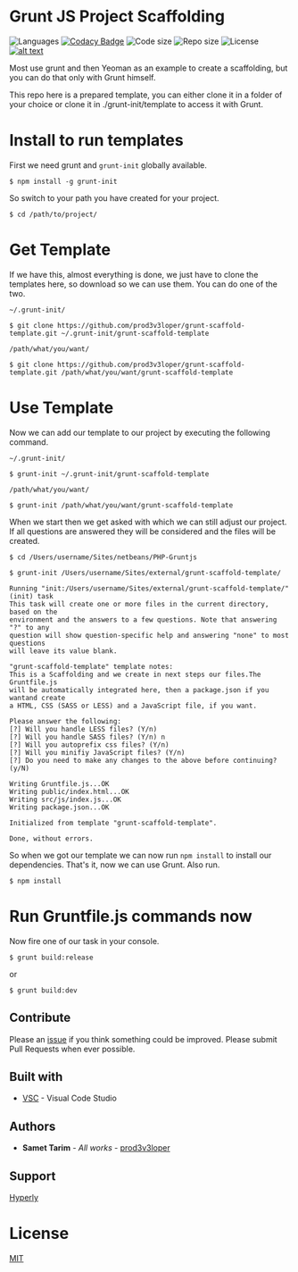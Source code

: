# Grunt JS Project Scaffolding

![Languages](https://img.shields.io/github/languages/top/prod3v3loper/grunt-scaffold-template.svg?style=flat "Languages")
[![Codacy Badge](https://api.codacy.com/project/badge/Grade/16f058b250e64060bcf9014dc72d9b7c)](https://www.codacy.com/app/prod3v3loper/grunt-scaffold-template?utm_source=github.com&amp;utm_medium=referral&amp;utm_content=prod3v3loper/grunt-scaffold-template&amp;utm_campaign=Badge_Grade)
![Code size](https://img.shields.io/github/languages/code-size/prod3v3loper/grunt-scaffold-template.svg?style=flat "Code size")
![Repo size](https://img.shields.io/github/repo-size/prod3v3loper/grunt-scaffold-template.svg?style=flat "Repo size")
![License](https://img.shields.io/github/license/prod3v3loper/grunt-scaffold-template.svg?style=flat "License")
[![alt text](https://img.shields.io/website-up-down-green-red/https/www.tnado.com/open-source-projects-by-prod3v3loper.svg?style=flat "Website")](https://www.tnado.com/open-source-projects-by-prod3v3loper/ "Website")

Most use grunt and then Yeoman as an example to create a scaffolding, but you can do that only with Grunt himself.

This repo here is a prepared template, you can either clone it in a folder of your choice or clone it in ./grunt-init/template to access it with Grunt.

# Install to run templates

First we need grunt and `grunt-init` globally available.

```
$ npm install -g grunt-init
```

So switch to your path you have created for your project.

```
$ cd /path/to/project/
```

# Get Template

If we have this, almost everything is done, we just have to clone the templates here, so download so we can use them. You can do one of the two.

`~/.grunt-init/`
```
$ git clone https://github.com/prod3v3loper/grunt-scaffold-template.git ~/.grunt-init/grunt-scaffold-template
```
`/path/what/you/want/`
```
$ git clone https://github.com/prod3v3loper/grunt-scaffold-template.git /path/what/you/want/grunt-scaffold-template
```

# Use Template

Now we can add our template to our project by executing the following command.

`~/.grunt-init/`
```
$ grunt-init ~/.grunt-init/grunt-scaffold-template
```
`/path/what/you/want/`
```
$ grunt-init /path/what/you/want/grunt-scaffold-template
```

When we start then we get asked with which we can still adjust our project. If all questions are answered they will be considered and the files will be created.

```
$ cd /Users/username/Sites/netbeans/PHP-Gruntjs

$ grunt-init /Users/username/Sites/external/grunt-scaffold-template/

Running "init:/Users/username/Sites/external/grunt-scaffold-template/" (init) task
This task will create one or more files in the current directory, based on the
environment and the answers to a few questions. Note that answering "?" to any
question will show question-specific help and answering "none" to most questions
will leave its value blank.

"grunt-scaffold-template" template notes:
This is a Scaffolding and we create in next steps our files.The Gruntfile.js
will be automatically integrated here, then a package.json if you wantand create
a HTML, CSS (SASS or LESS) and a JavaScript file, if you want.

Please answer the following:
[?] Will you handle LESS files? (Y/n)
[?] Will you handle SASS files? (Y/n) n
[?] Will you autoprefix css files? (Y/n)
[?] Will you minifiy JavaScript files? (Y/n)
[?] Do you need to make any changes to the above before continuing? (y/N)

Writing Gruntfile.js...OK
Writing public/index.html...OK
Writing src/js/index.js...OK
Writing package.json...OK

Initialized from template "grunt-scaffold-template".

Done, without errors.
```

So when we got our template we can now run `npm install` to install our dependencies. That's it, now we can use Grunt. Also run.

```
$ npm install
```
# Run Gruntfile.js commands now

Now fire one of our task in your console.
```
$ grunt build:release
```
or
```
$ grunt build:dev
```

## Contribute

Please an [issue](https://github.com/prod3v3loper/grunt-scaffold-template/issues) if you
think something could be improved. Please submit Pull Requests when ever
possible.

## Built with

* [VSC](https://code.visualstudio.com) -  Visual Code Studio

## Authors

* **Samet Tarim** - *All works* - [prod3v3loper](https://www.tnado.com/author/prod3v3loper/)

## Support

[Hyperly](https://www.hyperly.de/)

# License

[MIT](https://github.com/prod3v3loper/grunt-scaffold-template/blob/master/LICENSE)
